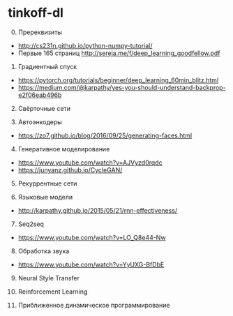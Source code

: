 # tinkoff-dl

0. Пререквизиты
* http://cs231n.github.io/python-numpy-tutorial/
* Первые 165 страниц http://sereja.me/f/deep_learning_goodfellow.pdf

1. Градиентный спуск
* https://pytorch.org/tutorials/beginner/deep_learning_60min_blitz.html
* https://medium.com/@karpathy/yes-you-should-understand-backprop-e2f06eab496b

2. Свёрточные сети

3. Автоэнкодеры
* https://zo7.github.io/blog/2016/09/25/generating-faces.html

4. Генеративное моделирование
* https://www.youtube.com/watch?v=AJVyzd0rqdc
* https://junyanz.github.io/CycleGAN/

5. Рекуррентные сети

6. Языковые модели
* http://karpathy.github.io/2015/05/21/rnn-effectiveness/

7. Seq2seq
* https://www.youtube.com/watch?v=LO_Q8e44-Nw

8. Обработка звука
* https://www.youtube.com/watch?v=YyUXG-BfDbE

9. Neural Style Transfer

10. Reinforcement Learning

11. Приближенное динамическое программирование
